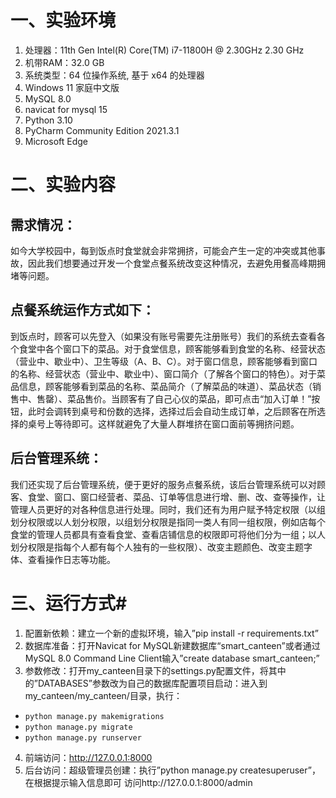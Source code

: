 # 一、实验环境 #
1. 处理器：11th Gen Intel(R) Core(TM) i7-11800H @ 2.30GHz  2.30 GHz
2. 机带RAM：32.0 GB
3. 系统类型：64 位操作系统, 基于 x64 的处理器
4. Windows 11 家庭中文版
5. MySQL 8.0
6. navicat for mysql 15
7. Python 3.10
8. PyCharm Community Edition 2021.3.1
9. Microsoft Edge

# 二、实验内容 #

## 需求情况： ##

如今大学校园中，每到饭点时食堂就会非常拥挤，可能会产生一定的冲突或其他事故，因此我们想要通过开发一个食堂点餐系统改变这种情况，去避免用餐高峰期拥堵等问题。

## 点餐系统运作方式如下： ##

到饭点时，顾客可以先登入（如果没有账号需要先注册账号）我们的系统去查看各个食堂中各个窗口下的菜品。对于食堂信息，顾客能够看到食堂的名称、经营状态（营业中、歇业中）、卫生等级（A、B、C）。对于窗口信息，顾客能够看到窗口的名称、经营状态（营业中、歇业中）、窗口简介（了解各个窗口的特色）。对于菜品信息，顾客能够看到菜品的名称、菜品简介（了解菜品的味道）、菜品状态（销售中、售罄）、菜品售价。当顾客有了自己心仪的菜品，即可点击“加入订单！”按钮，此时会调转到桌号和份数的选择，选择过后会自动生成订单，之后顾客在所选择的桌号上等待即可。这样就避免了大量人群堆挤在窗口面前等拥挤问题。

## 后台管理系统： ##

我们还实现了后台管理系统，便于更好的服务点餐系统，该后台管理系统可以对顾客、食堂、窗口、窗口经营者、菜品、订单等信息进行增、删、改、查等操作，让管理人员更好的对各种信息进行处理。同时，我们还有为用户赋予特定权限（以组划分权限或以人划分权限，以组划分权限是指同一类人有同一组权限，例如店每个食堂的管理人员都具有查看食堂、查看店铺信息的权限即可将他们分为一组；以人划分权限是指每个人都有每个人独有的一些权限）、改变主题颜色、改变主题字体、查看操作日志等功能。

# 三、运行方式#

1. 配置新依赖：建立一个新的虚拟环境，输入”pip install -r requirements.txt”
2. 数据库准备：打开Navicat for MySQL新建数据库“smart_canteen”或者通过MySQL 8.0 Command Line Client输入”create database smart_canteen;”
3. 参数修改：打开my_canteen目录下的settings.py配置文件，将其中的”DATABASES”参数改为自己的数据库配置项目启动：进入到my_canteen/my_canteen/目录，执行：
 - `python manage.py makemigrations`
 - `python manage.py migrate`
 - `python manage.py runserver`
4. 前端访问：http://127.0.0.1:8000
5. 后台访问：超级管理员创建：执行”python manage.py createsuperuser”，在根据提示输入信息即可
访问http://127.0.0.1:8000/admin
